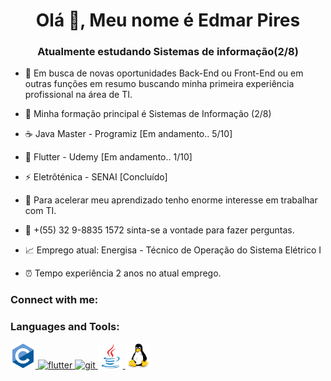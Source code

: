 <h1 align="center">Olá 👋, Meu nome é Edmar Pires</h1>
<h3 align="center">Atualmente estudando Sistemas de informação(2/8)</h3>

- 🌌 Em busca de novas oportunidades Back-End ou Front-End ou em outras funções em resumo buscando minha primeira experiência profissional na área de TI.

- 🌱 Minha formação principal é Sistemas de Informação (2/8)
-  ☕ Java Master - Programiz [Em andamento.. 5/10]
-  📱 Flutter - Udemy [Em andamento.. 1/10]
-  ⚡ Eletrôténica - SENAI [Concluído]
- 💖 Para acelerar meu aprendizado tenho enorme interesse em trabalhar com TI.

- 💬 +(55) 32 9-8835 1572 sinta-se a vontade para fazer perguntas.

- 📈 Emprego atual: Energisa - Técnico de Operação do Sistema Elétrico I
- ⏰ Tempo experiência 2 anos no atual emprego.

<h3 align="left">Connect with me:</h3>
<p align="left">
</p>

<h3 align="left">Languages and Tools:</h3>
<p align="left"> <a href="https://www.cprogramming.com/" target="_blank" rel="noreferrer"> <img src="https://raw.githubusercontent.com/devicons/devicon/master/icons/c/c-original.svg" alt="c" width="40" height="40"/> </a> <a href="https://flutter.dev" target="_blank" rel="noreferrer"> <img src="https://www.vectorlogo.zone/logos/flutterio/flutterio-icon.svg" alt="flutter" width="40" height="40"/> </a> <a href="https://git-scm.com/" target="_blank" rel="noreferrer"> <img src="https://www.vectorlogo.zone/logos/git-scm/git-scm-icon.svg" alt="git" width="40" height="40"/> </a> <a href="https://www.java.com" target="_blank" rel="noreferrer"> <img src="https://raw.githubusercontent.com/devicons/devicon/master/icons/java/java-original.svg" alt="java" width="40" height="40"/> </a> <a href="https://www.linux.org/" target="_blank" rel="noreferrer"> <img src="https://raw.githubusercontent.com/devicons/devicon/master/icons/linux/linux-original.svg" alt="linux" width="40" height="40"/> </a> </p>
